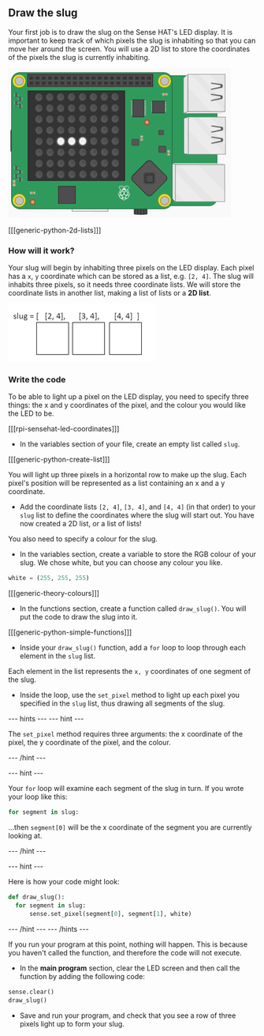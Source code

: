 ## Draw the slug

Your first job is to draw the slug on the Sense HAT's LED display. It is important to keep track of which pixels the slug is inhabiting so that you can move her around the screen. You will use a 2D list to store the coordinates of the pixels the slug is currently inhabiting.

![Draw the slug](images/draw-slug.png)

[[[generic-python-2d-lists]]]

### How will it work?

Your slug will begin by inhabiting three pixels on the LED display. Each pixel has a `x`, `y` coordinate which can be stored as a list, e.g. `[2, 4]`. The slug will inhabits three pixels, so it needs three coordinate lists. We will store the coordinate lists in another list, making a list of lists or a **2D list**.

![Storing the slug](images/2d-slug.png)

### Write the code

To be able to light up a pixel on the LED display, you need to specify three things: the x and y coordinates of the pixel, and the colour you would like the LED to be.

[[[rpi-sensehat-led-coordinates]]]

+ In the variables section of your file, create an empty list called `slug`.

[[[generic-python-create-list]]]

You will light up three pixels in a horizontal row to make up the slug. Each pixel's position will be represented as a list containing an x and a y coordinate.

+ Add the coordinate lists `[2, 4]`, `[3, 4]`, and `[4, 4]` (in that order) to your `slug` list to define the coordinates where the slug will start out. You have now created a 2D list, or a list of lists!

You also need to specify a colour for the slug.

+ In the variables section, create a variable to store the RGB colour of your slug. We chose white, but you can choose any colour you like.

```python
white = (255, 255, 255)
```

[[[generic-theory-colours]]]

+ In the functions section, create a function called `draw_slug()`. You will put the code to draw the slug into it.

[[[generic-python-simple-functions]]]

+ Inside your `draw_slug()` function, add a `for` loop to loop through each element in the `slug` list.

Each element in the list represents the `x, y` coordinates of one segment of the slug.

+ Inside the loop, use the `set_pixel` method to light up each pixel you specified in the `slug` list, thus drawing all segments of the slug.

--- hints --- --- hint ---

The `set_pixel` method requires three arguments: the x coordinate of the pixel, the y coordinate of the pixel, and the colour.

--- /hint ---

--- hint ---

Your `for` loop will examine each segment of the slug in turn. If you wrote your loop like this:

```python
for segment in slug:
```

...then `segment[0]` will be the x coordinate of the segment you are currently looking at.

--- /hint ---

--- hint ---

Here is how your code might look:

```python
def draw_slug():
  for segment in slug:
      sense.set_pixel(segment[0], segment[1], white)
```

--- /hint --- --- /hints ---

If you run your program at this point, nothing will happen. This is because you haven't called the function, and therefore the code will not execute.

+ In the **main program** section, clear the LED screen and then call the function by adding the following code:

```python
sense.clear()
draw_slug()
```

+ Save and run your program, and check that you see a row of three pixels light up to form your slug.
